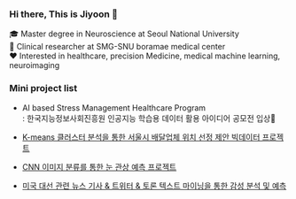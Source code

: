 ### Hi there, This is Jiyoon 👋


🎓 Master degree in Neuroscience at Seoul National University   
📝 Clinical researcher at SMG-SNU boramae medical center   
❤️ Interested in healthcare, precision Medicine, medical machine learning, neuroimaging   


### Mini project list  
-   AI based Stress Management Healthcare Program  
: 한국지능정보사회진흥원 인공지능 학습용 데이터 활용 아이디어 공모전 입상🎉

- [K-means 클러스터 분석을 통한 서울시 배달업체 위치 선정 제안 빅데이터 프로젝트](https://github.com/jylee1215/BIgdata_Seoul_delivery)

- [CNN 이미지 분류를 통한 눈 관상 예측 프로젝트](https://github.com/jylee1215/CNN-eye-physiognomy)

- [미국 대선 관련 뉴스 기사 & 트위터 & 토론 텍스트 마이닝을 통한 감성 분석 및 예측](https://github.com/jylee1215/text_mining_for_US_election)

